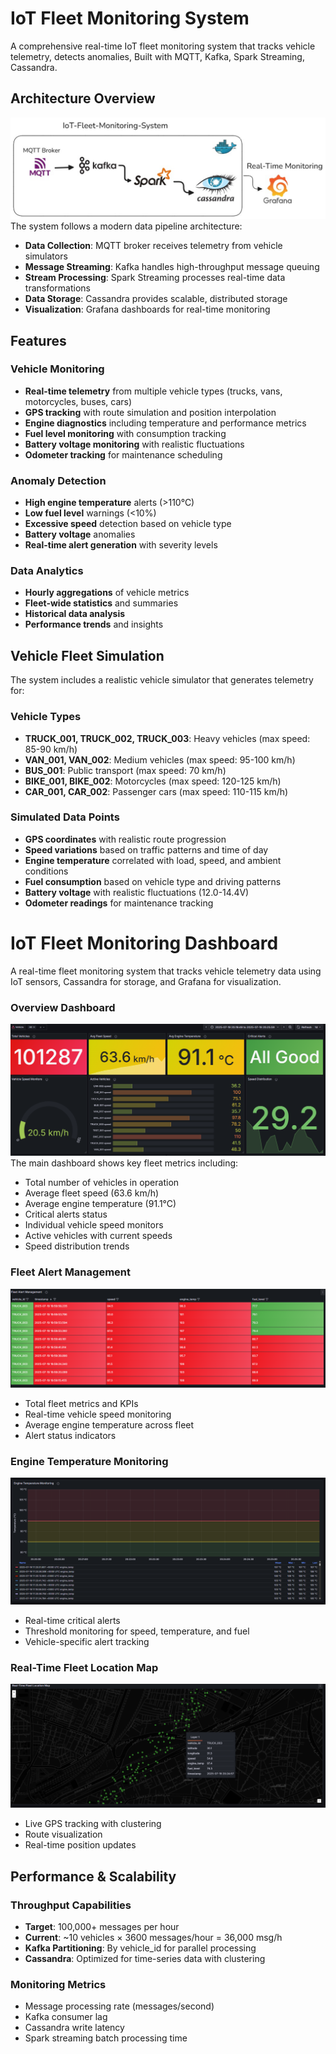 # IoT Fleet Monitoring System

A comprehensive real-time IoT fleet monitoring system that tracks vehicle telemetry, detects anomalies, Built with  MQTT, Kafka, Spark Streaming, Cassandra. 

##  Architecture Overview

![PipelineArchitecture](cassandra/Pipelinearchitecture.png) 
The system follows a modern data pipeline architecture:
- **Data Collection**: MQTT broker receives telemetry from vehicle simulators
- **Message Streaming**: Kafka handles high-throughput message queuing
- **Stream Processing**: Spark Streaming processes real-time data transformations
- **Data Storage**: Cassandra provides scalable, distributed storage
- **Visualization**: Grafana dashboards for real-time monitoring


## Features


### Vehicle Monitoring
- **Real-time telemetry** from multiple vehicle types (trucks, vans, motorcycles, buses, cars)
- **GPS tracking** with route simulation and position interpolation
- **Engine diagnostics** including temperature and performance metrics
- **Fuel level monitoring** with consumption tracking
- **Battery voltage monitoring** with realistic fluctuations
- **Odometer tracking** for maintenance scheduling

### Anomaly Detection
- **High engine temperature** alerts (>110°C)
- **Low fuel level** warnings (<10%)
- **Excessive speed** detection based on vehicle type
- **Battery voltage** anomalies
- **Real-time alert generation** with severity levels

### Data Analytics
- **Hourly aggregations** of vehicle metrics
- **Fleet-wide statistics** and summaries
- **Historical data analysis**
- **Performance trends** and insights


## Vehicle Fleet Simulation

The system includes a realistic vehicle simulator that generates telemetry for:

### Vehicle Types
- **TRUCK_001, TRUCK_002, TRUCK_003**: Heavy vehicles (max speed: 85-90 km/h)
- **VAN_001, VAN_002**: Medium vehicles (max speed: 95-100 km/h)
- **BUS_001**: Public transport (max speed: 70 km/h)
- **BIKE_001, BIKE_002**: Motorcycles (max speed: 120-125 km/h)
- **CAR_001, CAR_002**: Passenger cars (max speed: 110-115 km/h)

### Simulated Data Points
- **GPS coordinates** with realistic route progression
- **Speed variations** based on traffic patterns and time of day
- **Engine temperature** correlated with load, speed, and ambient conditions
- **Fuel consumption** based on vehicle type and driving patterns
- **Battery voltage** with realistic fluctuations (12.0-14.4V)
- **Odometer readings** for maintenance tracking

# IoT Fleet Monitoring Dashboard

A real-time fleet monitoring system that tracks vehicle telemetry data using IoT sensors, Cassandra for storage, and Grafana for visualization.


### Overview Dashboard
![Overview Dashboard](cassandra/fleet_overview_dashboard.png)
The main dashboard shows key fleet metrics including:
- Total number of vehicles in operation
- Average fleet speed (63.6 km/h)
- Average engine temperature (91.1°C)
- Critical alerts status
- Individual vehicle speed monitors
- Active vehicles with current speeds
- Speed distribution trends

### Fleet Alert Management
![Fleet Alert Management](cassandra/fleet_alert_management.png)
- Total fleet metrics and KPIs
- Real-time vehicle speed monitoring
- Average engine temperature across fleet
- Alert status indicators

### Engine Temperature Monitoring
![Engine Temperature Monitoring](cassandra/engine_temp_monitoring.png)
- Real-time critical alerts
- Threshold monitoring for speed, temperature, and fuel
- Vehicle-specific alert tracking

### Real-Time Fleet Location Map
![Real-Time Fleet Location Map](cassandra/RealTimeFleetLocationMap.png)
- Live GPS tracking with clustering
- Route visualization
- Real-time position updates

## Performance & Scalability

### Throughput Capabilities
- **Target**: 100,000+ messages per hour
- **Current**: ~10 vehicles × 3600 messages/hour = 36,000 msg/h
- **Kafka Partitioning**: By vehicle_id for parallel processing
- **Cassandra**: Optimized for time-series data with clustering

### Monitoring Metrics
- Message processing rate (messages/second)
- Kafka consumer lag
- Cassandra write latency
- Spark streaming batch processing time
